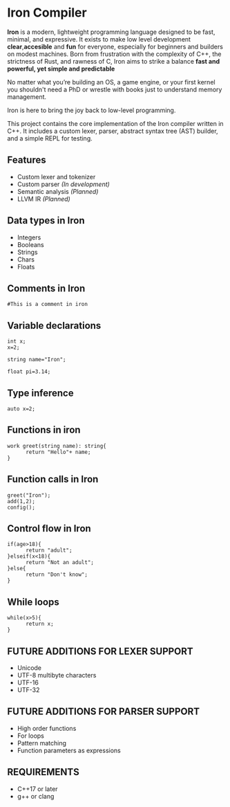 # Iron Compiler

**Iron** is a modern, lightweight programming language designed to be fast, minimal, and expressive.
It exists to make low level development **clear**,**accesible** and **fun** for everyone, especially for beginners and builders on modest machines.
Born from frustration with the complexity of C++, the strictness of Rust, and rawness of C, Iron aims to strike a balance **fast and powerful, yet simple and predictable**

No matter what you’re building an OS, a game engine, or your first kernel 
you shouldn't need a PhD or wrestle with books just to understand memory management.

Iron is here to bring the joy back to low-level programming.

This project contains the core implementation of the Iron compiler written in C++. It includes a custom lexer, parser, abstract syntax tree (AST) builder, and a simple REPL for testing.

## Features

- Custom lexer and tokenizer
- Custom parser *(In development)*
- Semantic analysis *(Planned)*
- LLVM IR *(Planned)*

## Data types in Iron

- Integers
- Booleans
- Strings
- Chars
- Floats 

## Comments in Iron

```
#This is a comment in iron
```

## Variable declarations 
```
int x;
x=2;

string name="Iron";

float pi=3.14;
```

## Type inference
```
auto x=2;
```

## Functions in iron
```
work greet(string name): string{
      return "Hello"+ name;
}
```

## Function calls in Iron
```
greet("Iron");
add(1,2);
config();
```
## Control flow in Iron
```
if(age>18){
      return "adult";
}elseif(x<18){
      return "Not an adult";
}else{
      return "Don't know";
}
```

## While loops
```
while(x>5){
      return x;
}
```
## FUTURE ADDITIONS FOR LEXER SUPPORT

- Unicode
- UTF-8 multibyte characters 
- UTF-16 
- UTF-32
  
## FUTURE ADDITIONS FOR PARSER SUPPORT

- High order functions
- For loops
- Pattern matching
- Function parameters as expressions

## REQUIREMENTS 

- C++17 or later
- g++ or clang 
